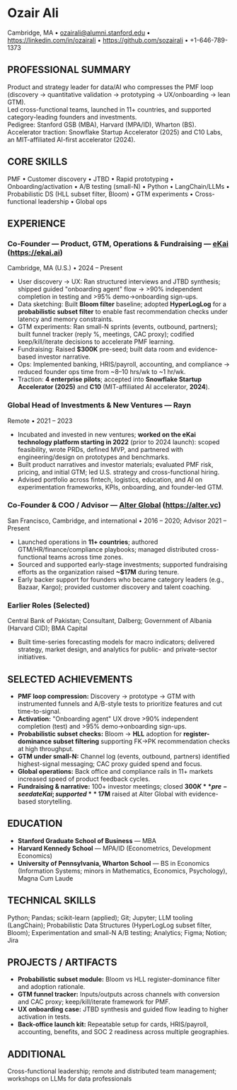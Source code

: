 # Ozair Ali
Cambridge, MA • ozairali@alumni.stanford.edu • https://linkedin.com/in/ozairali • https://github.com/sozairali • +1-646-789-1373

## PROFESSIONAL SUMMARY
Product and strategy leader for data/AI who compresses the PMF loop (discovery -> quantitative validation -> prototyping -> UX/onboarding -> lean GTM).  
Led cross-functional teams, launched in 11+ countries, and supported category-leading founders and investments.  
Pedigree: Stanford GSB (MBA), Harvard (MPA/ID), Wharton (BS). Accelerator traction: Snowflake Startup Accelerator (2025) and C10 Labs, an MIT-affiliated AI-first accelerator (2024).

## CORE SKILLS
PMF • Customer discovery • JTBD • Rapid prototyping • Onboarding/activation • A/B testing (small-N) • Python • LangChain/LLMs • Probabilistic DS (HLL subset filter, Bloom) • GTM experiments • Cross-functional leadership • Global ops

## EXPERIENCE

### Co-Founder — Product, GTM, Operations & Fundraising — [eKai](https://ekai.ai) (https://ekai.ai)
Cambridge, MA (U.S.) • 2024 – Present
- User discovery -> UX: Ran structured interviews and JTBD synthesis; shipped guided "onboarding agent" flow -> >90% independent completion in testing and >95% demo->onboarding sign-ups.
- Data sketching: Built **Bloom filter** baseline; adopted **HyperLogLog** for a **probabilistic subset filter** to enable fast recommendation checks under latency and memory constraints.
- GTM experiments: Ran small-N sprints (events, outbound, partners); built funnel tracker (reply %, meetings, CAC proxy); codified keep/kill/iterate decisions to accelerate PMF learning.
- Fundraising: Raised **$300K** pre-seed; built data room and evidence-based investor narrative.
- Ops: Implemented banking, HRIS/payroll, accounting, and compliance -> reduced founder ops time from ~8–10 hrs/wk to ~1 hr/wk.
- Traction: **4 enterprise pilots**; accepted into **Snowflake Startup Accelerator (2025)** and **C10** (MIT-affiliated AI accelerator, **2024**).

### Global Head of Investments & New Ventures — Rayn
Remote • 2021 – 2023
- Incubated and invested in new ventures; **worked on the eKai technology platform starting in 2022** (prior to 2024 launch): scoped feasibility, wrote PRDs, defined MVP, and partnered with engineering/design on prototypes and benchmarks.
- Built product narratives and investor materials; evaluated PMF risk, pricing, and initial GTM; led U.S. strategy and cross-functional hiring.
- Advised portfolio across fintech, logistics, education, and AI on experimentation frameworks, KPIs, onboarding, and founder-led GTM.

### Co-Founder & COO / Advisor — [Alter Global](https://alter.vc) (https://alter.vc)
San Francisco, Cambridge, and international • 2016 – 2020; Advisor 2021 – Present
- Launched operations in **11+ countries**; authored GTM/HR/finance/compliance playbooks; managed distributed cross-functional teams across time zones.
- Sourced and supported early-stage investments; supported fundraising efforts as the organization raised **~$17M** during tenure.
- Early backer support for founders who became category leaders (e.g., Bazaar, Kargo); provided customer discovery and talent coaching.

### Earlier Roles (Selected)
Central Bank of Pakistan; Consultant, Dalberg; Government of Albania (Harvard CID); BMA Capital  
- Built time-series forecasting models for macro indicators; delivered strategy, market design, and analytics for public- and private-sector initiatives.

## SELECTED ACHIEVEMENTS
- **PMF loop compression:** Discovery -> prototype -> GTM with instrumented funnels and A/B-style tests to prioritize features and cut time-to-signal.
- **Activation:** "Onboarding agent" UX drove >90% independent completion (test) and >95% demo->onboarding sign-ups.
- **Probabilistic subset checks:** Bloom -> **HLL** adoption for **register-dominance subset filtering** supporting FK->PK recommendation checks at high throughput.
- **GTM under small-N:** Channel log (events, outbound, partners) identified highest-signal messaging; CAC proxy guided spend and focus.
- **Global operations:** Back office and compliance rails in 11+ markets increased speed of product feedback cycles.
- **Fundraising & narrative:** 100+ investor meetings; closed **$300K** pre-seed at eKai; supported **~$17M** raised at Alter Global with evidence-based storytelling.

## EDUCATION
- **Stanford Graduate School of Business** — MBA  
- **Harvard Kennedy School** — MPA/ID (Econometrics, Development Economics)  
- **University of Pennsylvania, Wharton School** — BS in Economics (Information Systems; minors in Mathematics, Economics, Psychology), Magna Cum Laude

## TECHNICAL SKILLS
Python; Pandas; scikit-learn (applied); Git; Jupyter; LLM tooling (LangChain); Probabilistic Data Structures (HyperLogLog subset filter, Bloom); Experimentation and small-N A/B testing; Analytics; Figma; Notion; Jira

## PROJECTS / ARTIFACTS
- **Probabilistic subset module:** Bloom vs HLL register-dominance filter and adoption rationale.  
- **GTM funnel tracker:** Inputs/outputs across channels with conversion and CAC proxy; keep/kill/iterate framework for PMF.  
- **UX onboarding case:** JTBD synthesis and guided flow leading to higher activation in tests.  
- **Back-office launch kit:** Repeatable setup for cards, HRIS/payroll, accounting, benefits, and SOC 2 readiness across multiple geographies.

## ADDITIONAL
Cross-functional leadership; remote and distributed team management; workshops on LLMs for data professionals
